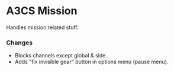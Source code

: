 # A3CS Mission
Handles mission related stuff.

### Changes
- Blocks channels except global & side.
- Adds "fix invisible gear" button in options menu (pause menu).
